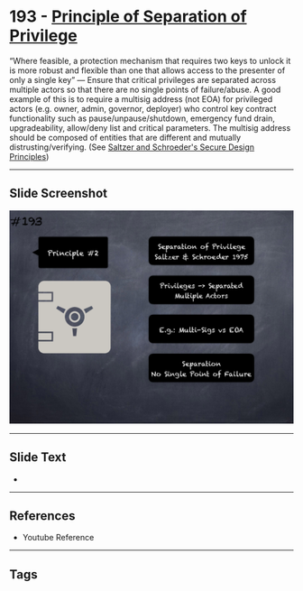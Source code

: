 # 193 - [Principle of Separation of Privilege](Principle%20of%20Separation%20of%20Privilege.md)
“Where feasible, a protection mechanism that requires two keys to unlock it is more robust and flexible than one that allows access to the presenter of only a single key” — Ensure that critical privileges are separated across multiple actors so that there are no single points of failure/abuse. A good example of this is to require a multisig address (not EOA) for privileged actors (e.g. owner, admin, governor, deployer) who control key contract functionality such as pause/unpause/shutdown, emergency fund drain, upgradeability, allow/deny list and critical parameters. The multisig address should be composed of entities that are different and mutually distrusting/verifying. (See [Saltzer and Schroeder's Secure Design Principles](https://en.wikipedia.org/wiki/Saltzer_and_Schroeder's_design_principles))
___
## Slide Screenshot
![0193.png](../../images/5.Pitfalls%20and%20Best%20Practices%20201/193.png)
___
## Slide Text
- 
___
## References
- Youtube Reference
___
## Tags